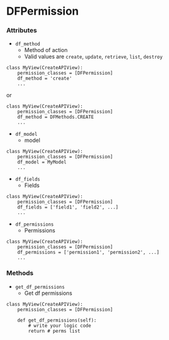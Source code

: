 # DFPermission

### Attributes

- `df_method`
  - Method of action
  - Valid values are `create`, `update`, `retrieve`, `list`, `destroy`
```pycon
class MyView(CreateAPIView):
    permission_classes = [DFPermission]
    df_method = 'create'
    ...
```

or

```pycon
class MyView(CreateAPIView):
    permission_classes = [DFPermission]
    df_method = DFMethods.CREATE
    ...
```

- `df_model`
  - model
```pycon
class MyView(CreateAPIView):
    permission_classes = [DFPermission]
    df_model = MyModel
    ...
```

- `df_fields`
  - Fields
```pycon
class MyView(CreateAPIView):
    permission_classes = [DFPermission]
    df_fields = ['field1', 'field2', ...]
    ...
```

- `df_permissions`
  - Permissions
```pycon
class MyView(CreateAPIView):
    permission_classes = [DFPermission]
    df_permissions = ['permission1', 'permission2', ...]
    ...
```

### Methods

- `get_df_permissions`
  - Get df permissions
```pycon
class MyView(CreateAPIView):
    permission_classes = [DFPermission]
    
    def get_df_permissions(self):
        # write your logic code
        return # perms list
```